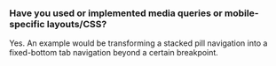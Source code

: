 ### Have you used or implemented media queries or mobile-specific layouts/CSS?

Yes. An example would be transforming a stacked pill navigation into a fixed-bottom tab navigation beyond a certain breakpoint.
